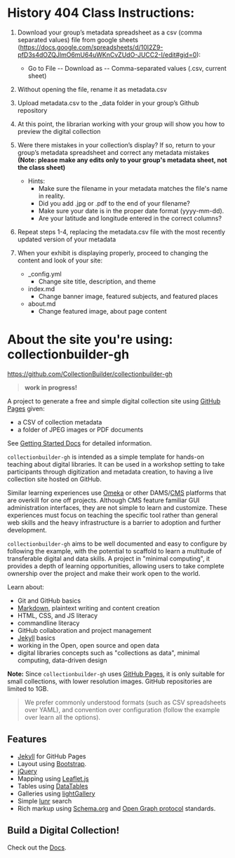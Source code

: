 # History 404 Class Instructions:

1. Download your group’s metadata spreadsheet as a csv (comma separated values) file from google sheets (https://docs.google.com/spreadsheets/d/10I2Z9-pfD3s4dOZQJlmO6mU64uWKnCvZUdO-JUCC2-I/edit#gid=0):
    - Go to File -- Download as -- Comma-separated values (.csv, current sheet)

2. Without opening the file, rename it as metadata.csv

3. Upload metadata.csv to the _data folder in your group’s Github repository

4. At this point, the librarian working with your group will show you how to preview the digital collection

5. Were there mistakes in your collection’s display? If so, return to your group’s metadata spreadsheet and correct any metadata mistakes **(Note: please make any edits only to your group's metadata sheet, not the class sheet)**
    - Hints: 
        - Make sure the filename in your metadata matches the file's name in reality.
        - Did you add .jpg or .pdf to the end of your filename?
        - Make sure your date is in the proper date format (yyyy-mm-dd).
        - Are your latitude and longitude entered in the correct columns?

6. Repeat steps 1-4, replacing the metadata.csv file with the most recently updated version of your metadata

7. When your exhibit is displaying properly, proceed to changing the content and look of your site:
    - _config.yml
      - Change site title, description, and theme
    - index.md
      - Change banner image, featured subjects, and featured places
    - about.md
      - Change featured image, about page content


# About the site you're using: collectionbuilder-gh

https://github.com/CollectionBuilder/collectionbuilder-gh

> **work in progress!**

A project to generate a free and simple digital collection site using [GitHub Pages](https://pages.github.com/) given:

- a CSV of collection metadata
- a folder of JPEG images or PDF documents

See [Getting Started Docs](docs/index.md) for detailed information.

`collectionbuilder-gh` is intended as a simple template for hands-on teaching about digital libraries.
It can be used in a workshop setting to take participants through digitization and metadata creation, to having a live collection site hosted on GitHub.

Similar learning experiences use [Omeka](https://omeka.org/) or other DAMS/[CMS](https://en.wikipedia.org/wiki/Content_management_system) platforms that are overkill for one off projects.
Although CMS feature familiar GUI administration interfaces, they are not simple to learn and customize.
These experiences must focus on teaching the specific tool rather than general web skills and the heavy infrastructure is a barrier to adoption and further development.

`collectionbuilder-gh` aims to be well documented and easy to configure by following the example, with the potential to scaffold to learn a multitude of transferable digital and data skills.
A project in "minimal computing", it provides a depth of learning opportunities, allowing users to take complete ownership over the project and make their work open to the world.

Learn about:

- Git and GitHub basics
- [Markdown](https://guides.github.com/features/mastering-markdown/), plaintext writing and content creation
- HTML, CSS, and JS literacy
- commandline literacy
- GitHub collaboration and project management
- [Jekyll](https://jekyllrb.com/) basics
- working in the Open, open source and open data
- digital libraries concepts such as "collections as data", minimal computing, data-driven design

**Note:** 
Since `collectionbuilder-gh` uses [GitHub Pages](https://pages.github.com/), it is only suitable for small collections, with lower resolution images.
GitHub repositories are limited to 1GB.

> We prefer commonly understood formats (such as CSV spreadsheets over YAML), and convention over configuration (follow the example over learn all the options).

## Features

- [Jekyll](https://jekyllrb.com/) for GitHub Pages 
- Layout using [Bootstrap](https://getbootstrap.com/docs/4.0/getting-started/introduction/).
- [jQuery](https://jquery.com/)
- Mapping using [Leaflet.js](http://leafletjs.com/)
- Tables using [DataTables](https://datatables.net/)
- Galleries using [lightGallery](http://sachinchoolur.github.io/lightGallery/)
- Simple [lunr](https://lunrjs.com/) search 
- Rich markup using [Schema.org](http://schema.org) and [Open Graph protocol](http://ogp.me/) standards.

## Build a Digital Collection! 

Check out the [Docs](docs/index.md).

